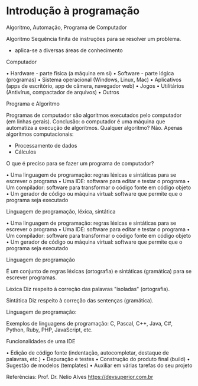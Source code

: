# Introdução à programação


Algoritmo, Automação, Programa de Computador


Algoritmo
Sequência finita de instruções para se resolver um
problema.
* aplica-se a diversas áreas de conhecimento

Computador

• Hardware - parte física (a máquina em si)
• Software - parte lógica (programas)
• Sistema operacional (Windows, Linux, Mac)
• Aplicativos (apps de escritório, app de câmera,
navegador web)
• Jogos
• Utilitários (Antivírus, compactador de arquivos)
• Outros

Programa e Algoritmo

Programas de computador são algoritmos executados pelo computador
(em linhas gerais).
Conclusão: o computador é uma máquina que automatiza a execução de
algoritmos.
Qualquer algoritmo? Não. Apenas algoritmos computacionais:
- Processamento de dados
- Cálculos

O que é preciso para se fazer um programa de computador?

• Uma linguagem de programação: regras léxicas e sintáticas para se
escrever o programa
• Uma IDE: software para editar e testar o programa
• Um compilador: software para transformar o código fonte em código
objeto
• Um gerador de código ou máquina virtual: software que permite que o
programa seja executado

Linguagem de programação, léxica, sintática

• Uma linguagem de programação: regras léxicas e sintáticas para se
escrever o programa
• Uma IDE: software para editar e testar o programa
• Um compilador: software para transformar o código fonte em código
objeto
• Um gerador de código ou máquina virtual: software que permite que
o programa seja executado

Linguagem de programação

É um conjunto de regras léxicas (ortografia) e sintáticas (gramática)
para se escrever programas.

Léxica
Diz respeito à correção das palavras "isoladas" (ortografia).

Sintática
Diz respeito à correção das sentenças (gramática).

Linguagem de programação: 

Exemplos de linguagens de programação:
C, Pascal, C++, Java, C#, Python, Ruby, PHP, JavaScript, etc.


Funcionalidades de uma IDE

• Edição de código fonte (indentação, autocompletar, destaque de
palavras, etc.)
• Depuração e testes
• Construção do produto final (build)
• Sugestão de modelos (templates)
• Auxiliar em várias tarefas do seu projeto


Referências:
Prof. Dr. Nelio Alves
https://devsuperior.com.br
